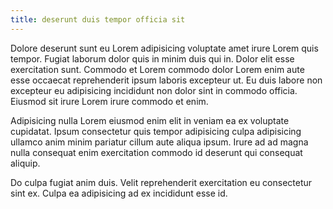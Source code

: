 ```yaml
---
title: deserunt duis tempor officia sit
---
```


Dolore deserunt sunt eu Lorem adipisicing voluptate amet irure Lorem quis tempor. Fugiat laborum dolor quis in minim duis qui in. Dolor elit esse exercitation sunt. Commodo et Lorem commodo dolor Lorem enim aute esse occaecat reprehenderit ipsum laboris excepteur ut. Eu duis labore non excepteur eu adipisicing incididunt non dolor sint in commodo officia. Eiusmod sit irure Lorem irure commodo et enim.

Adipisicing nulla Lorem eiusmod enim elit in veniam ea ex voluptate cupidatat. Ipsum consectetur quis tempor adipisicing culpa adipisicing ullamco anim minim pariatur cillum aute aliqua ipsum. Irure ad ad magna nulla consequat enim exercitation commodo id deserunt qui consequat aliquip.

Do culpa fugiat anim duis. Velit reprehenderit exercitation eu consectetur sint ex. Culpa ea adipisicing ad ex incididunt esse id.